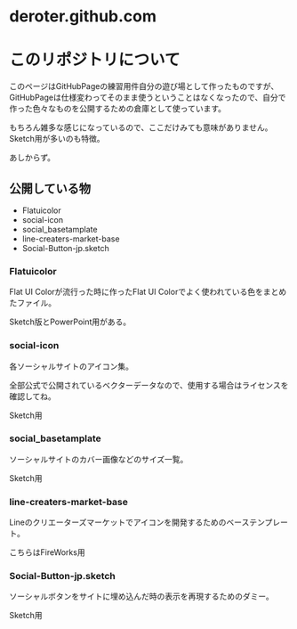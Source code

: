 deroter.github.com
==================

# このリポジトリについて

このページはGitHubPageの練習用件自分の遊び場として作ったものですが、GitHubPageは仕様変わってそのまま使うということはなくなったので、自分で作った色々なものを公開するための倉庫として使っています。

もちろん雑多な感じになっているので、ここだけみても意味がありません。Sketch用が多いのも特徴。

あしからず。

## 公開している物

- Flatuicolor
- social-icon
- social_basetamplate
- line-creaters-market-base
- Social-Button-jp.sketch

### Flatuicolor

Flat UI Colorが流行った時に作ったFlat UI Colorでよく使われている色をまとめたファイル。

Sketch版とPowerPoint用がある。

### social-icon

各ソーシャルサイトのアイコン集。

全部公式で公開されているベクターデータなので、使用する場合はライセンスを確認してね。

Sketch用

### social_basetamplate

ソーシャルサイトのカバー画像などのサイズ一覧。

Sketch用

### line-creaters-market-base

Lineのクリエーターズマーケットでアイコンを開発するためのベーステンプレート。

こちらはFireWorks用

### Social-Button-jp.sketch

ソーシャルボタンをサイトに埋め込んだ時の表示を再現するためのダミー。

Sketch用